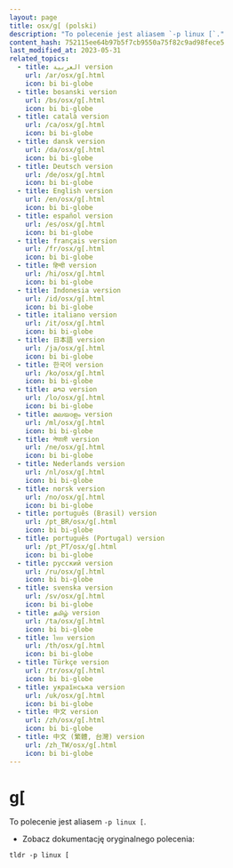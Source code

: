 ```yaml
---
layout: page
title: osx/g[ (polski)
description: "To polecenie jest aliasem `-p linux [`."
content_hash: 752115ee64b97b5f7cb9550a75f82c9ad98fece5
last_modified_at: 2023-05-31
related_topics:
  - title: العربية version
    url: /ar/osx/g[.html
    icon: bi bi-globe
  - title: bosanski version
    url: /bs/osx/g[.html
    icon: bi bi-globe
  - title: català version
    url: /ca/osx/g[.html
    icon: bi bi-globe
  - title: dansk version
    url: /da/osx/g[.html
    icon: bi bi-globe
  - title: Deutsch version
    url: /de/osx/g[.html
    icon: bi bi-globe
  - title: English version
    url: /en/osx/g[.html
    icon: bi bi-globe
  - title: español version
    url: /es/osx/g[.html
    icon: bi bi-globe
  - title: français version
    url: /fr/osx/g[.html
    icon: bi bi-globe
  - title: हिन्दी version
    url: /hi/osx/g[.html
    icon: bi bi-globe
  - title: Indonesia version
    url: /id/osx/g[.html
    icon: bi bi-globe
  - title: italiano version
    url: /it/osx/g[.html
    icon: bi bi-globe
  - title: 日本語 version
    url: /ja/osx/g[.html
    icon: bi bi-globe
  - title: 한국어 version
    url: /ko/osx/g[.html
    icon: bi bi-globe
  - title: ລາວ version
    url: /lo/osx/g[.html
    icon: bi bi-globe
  - title: മലയാളം version
    url: /ml/osx/g[.html
    icon: bi bi-globe
  - title: नेपाली version
    url: /ne/osx/g[.html
    icon: bi bi-globe
  - title: Nederlands version
    url: /nl/osx/g[.html
    icon: bi bi-globe
  - title: norsk version
    url: /no/osx/g[.html
    icon: bi bi-globe
  - title: português (Brasil) version
    url: /pt_BR/osx/g[.html
    icon: bi bi-globe
  - title: português (Portugal) version
    url: /pt_PT/osx/g[.html
    icon: bi bi-globe
  - title: русский version
    url: /ru/osx/g[.html
    icon: bi bi-globe
  - title: svenska version
    url: /sv/osx/g[.html
    icon: bi bi-globe
  - title: தமிழ் version
    url: /ta/osx/g[.html
    icon: bi bi-globe
  - title: ไทย version
    url: /th/osx/g[.html
    icon: bi bi-globe
  - title: Türkçe version
    url: /tr/osx/g[.html
    icon: bi bi-globe
  - title: українська version
    url: /uk/osx/g[.html
    icon: bi bi-globe
  - title: 中文 version
    url: /zh/osx/g[.html
    icon: bi bi-globe
  - title: 中文 (繁體, 台灣) version
    url: /zh_TW/osx/g[.html
    icon: bi bi-globe
---
```

# g[

To polecenie jest aliasem `-p linux [`.

- Zobacz dokumentację oryginalnego polecenia:

`tldr -p linux [`
